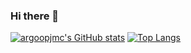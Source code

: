 ### Hi there 👋

[![argoopjmc's GitHub stats](https://github-readme-stats.vercel.app/api?username=argoopjmc&layout=compact&show_icons=True)](https://github.com/anuraghazra/github-readme-stats)
[![Top Langs](https://github-readme-stats.vercel.app/api/top-langs/?username=argoopjmc&layout=compact&langs_count=8)](https://github.com/anuraghazra/github-readme-stats)
<!--
**argoopjmc/argoopjmc** is a ✨ _special_ ✨ repository because its `README.md` (this file) appears on your GitHub profile.

Here are some ideas to get you started:

- 🔭 I’m currently working on ...
- 🌱 I’m currently learning ...
- 👯 I’m looking to collaborate on ...
- 🤔 I’m looking for help with ...
- 💬 Ask me about ...
- 📫 How to reach me: ...
- 😄 Pronouns: ...
- ⚡ Fun fact: ...
-->
